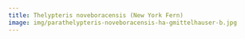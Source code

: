 ```yaml
---
title: Thelypteris noveboracensis (New York Fern)
image: img/parathelypteris-noveboracensis-ha-gmittelhauser-b.jpg
---
```

